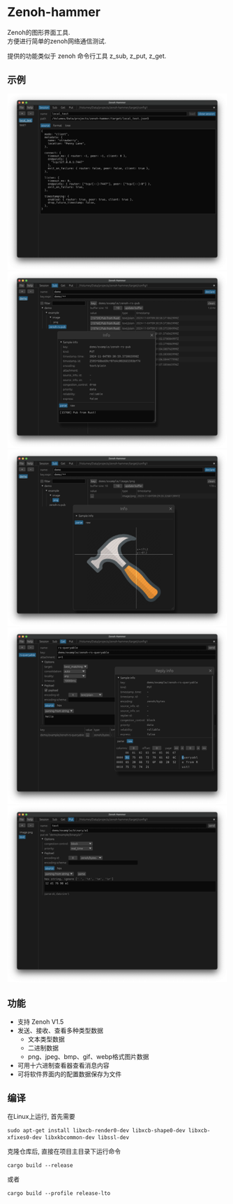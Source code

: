 # Zenoh-hammer

Zenoh的图形界面工具.    
方便进行简单的zenoh网络通信测试.

提供的功能类似于 zenoh 命令行工具 z_sub, z_put, z_get.


## 示例

![](media/example1.png)
![](media/example2.png)
![](media/example3.png)
![](media/example4.png)
![](media/example5.png)


## 功能
- 支持 Zenoh V1.5
- 发送、接收、查看多种类型数据
  - 文本类型数据
  - 二进制数据
  - png、jpeg、bmp、gif、webp格式图片数据
- 可用十六进制查看器查看消息内容
- 可将软件界面内的配置数据保存为文件

## 编译

在Linux上运行, 首先需要

```shell
sudo apt-get install libxcb-render0-dev libxcb-shape0-dev libxcb-xfixes0-dev libxkbcommon-dev libssl-dev
```

克隆仓库后, 直接在项目主目录下运行命令

```shell
cargo build --release
```

或者 
```shell
cargo build --profile release-lto
```
